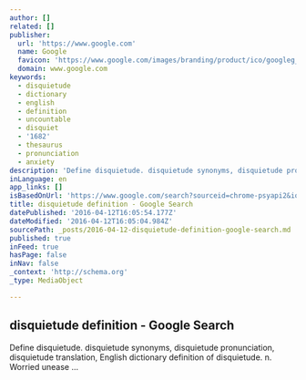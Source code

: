 ```yaml
---
author: []
related: []
publisher:
  url: 'https://www.google.com'
  name: Google
  favicon: 'https://www.google.com/images/branding/product/ico/googleg_lodp.ico'
  domain: www.google.com
keywords:
  - disquietude
  - dictionary
  - english
  - definition
  - uncountable
  - disquiet
  - '1682'
  - thesaurus
  - pronunciation
  - anxiety
description: 'Define disquietude. disquietude synonyms, disquietude pronunciation, disquietude translation, English dictionary definition of disquietude. n. Worried unease ...'
inLanguage: en
app_links: []
isBasedOnUrl: 'https://www.google.com/search?sourceid=chrome-psyapi2&ion=1&espv=2&ie=UTF-8&q=disquietude%20definition&oq=disquietude&rlz=1C1CHFX_enUS660US660&aqs=chrome.1.69i57j0l5.5950j0j7'
title: disquietude definition - Google Search
datePublished: '2016-04-12T16:05:54.177Z'
dateModified: '2016-04-12T16:05:04.984Z'
sourcePath: _posts/2016-04-12-disquietude-definition-google-search.md
published: true
inFeed: true
hasPage: false
inNav: false
_context: 'http://schema.org'
_type: MediaObject

---
```

<article style=""><h1>disquietude definition - Google Search</h1><p>Define disquietude. disquietude synonyms, disquietude pronunciation, disquietude translation, English dictionary definition of disquietude. n. Worried unease ...</p></article>